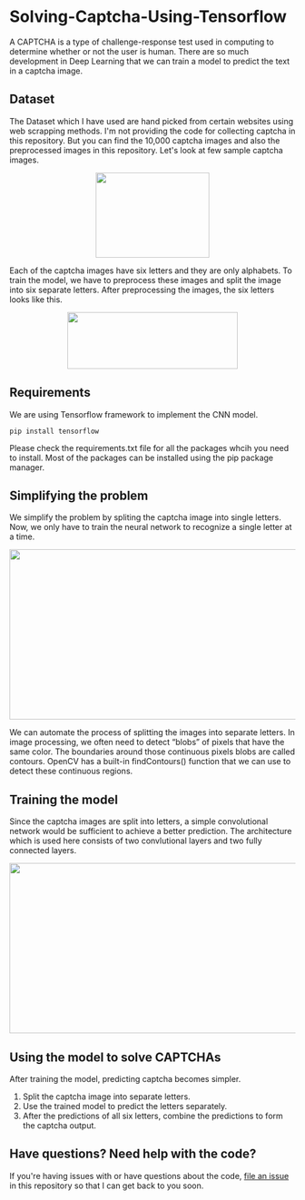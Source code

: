 # Solving-Captcha-Using-Tensorflow

A CAPTCHA is a type of challenge-response test used in computing to determine whether or not the user is human. There are so much development in Deep Learning that we can train a model to predict the text in a captcha image.

## Dataset

The Dataset which I have used are hand picked from certain websites using web scrapping methods. I'm not providing the code for collecting captcha in this repository. But you can find the 10,000 captcha images and also the preprocessed images in this repository. Let's look at few sample captcha images.

<p align="center">
  <img width="200" height="150" src="https://user-images.githubusercontent.com/35612880/44631813-16225400-a926-11e8-9628-dd7ecdf77216.png">
</p>

Each of the captcha images have six letters and they are only alphabets. To train the model, we have to preprocess these images and split the image into six separate letters. After preprocessing the images, the six letters looks like this.

<p align="center">
  <img width="300" height="100" src="https://user-images.githubusercontent.com/35612880/44631979-9649b900-a928-11e8-819a-861d2371c4b2.png">
</p>
 
## Requirements

We are using Tensorflow framework to implement the CNN model. 
```
pip install tensorflow
```
Please check the requirements.txt file for all the packages whcih you need to install. Most of the packages can be installed using the pip package manager.

## Simplifying the problem

We simplify the problem by spliting the captcha image into single letters. Now, we only have to train the neural network to recognize a single letter at a time.

<p align="center">
  <img width="700" height="300" src="https://user-images.githubusercontent.com/35612880/44632814-28a48980-a936-11e8-89c2-5f9d84d6b72e.png">
</p>

We can automate the process of splitting the images into separate letters. In image processing, we often need to detect “blobs” of pixels that have the same color. The boundaries around those continuous pixels blobs are called contours. OpenCV has a built-in findContours() function that we can use to detect these continuous regions.

## Training the model

Since the captcha images are split into letters, a simple convolutional network would be sufficient to achieve a better prediction. The architecture which is used here consists of two convlutional layers and two fully connected layers.

<p align="center">
  <img width="700" height="300" src="https://user-images.githubusercontent.com/35612880/44632803-feeb6280-a935-11e8-8397-695a4a33cfe7.png">
</p>

## Using the model to solve CAPTCHAs

After training the model, predicting captcha becomes simpler.

1. Split the captcha image into separate letters.
2. Use the trained model to predict the letters separately.
3. After the predictions of all six letters, combine the predictions to form the captcha output.

## Have questions? Need help with the code?

If you're having issues with or have questions about the code, [file an issue](https://github.com/aravindmanoharan/Solving-Captcha-Using-Tensorflow/issues) in this repository so that I can get back to you soon.
